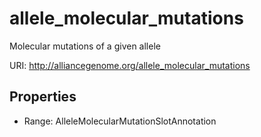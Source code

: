 # allele_molecular_mutations

Molecular mutations of a given allele

URI: http://alliancegenome.org/allele_molecular_mutations



<!-- no inheritance hierarchy -->


## Properties

 * Range: AlleleMolecularMutationSlotAnnotation


